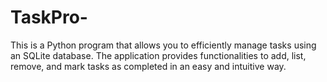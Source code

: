 # TaskPro-
This is a Python program that allows you to efficiently manage tasks using an SQLite database. The application provides functionalities to add, list, remove, and mark tasks as completed in an easy and intuitive way.

